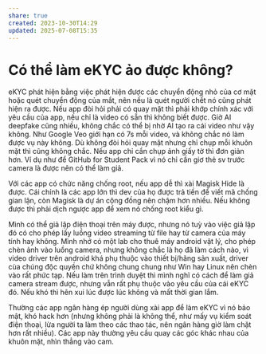 ```yaml
---
share: true
created: 2023-10-30T14:29
updated: 2025-07-08T15:35
---
```

# Có thể làm eKYC ảo được không?
eKYC phát hiện bằng việc phát hiện được các chuyển động nhỏ của cơ mặt hoặc quét chuyển động của mắt, nên nếu là quét người chết nó cũng phát hiện ra được. Nếu app đòi hỏi phải có quay mặt thì phải khớp chính xác với yêu cầu của app, nếu chỉ là video có sẵn thì không biết được. Giờ AI deepfake cũng nhiều, không chắc có thể bị nhờ AI tạo ra cái video như vậy không. Như Google Veo giới hạn có 7s mỗi video, và không chắc nó làm được vụ này không. Dù không đòi hỏi quay mặt nhưng chỉ chụp mỗi khuôn mặt thì cũng không chắc. Nếu app chỉ cần chụp ảnh giấy tờ thì đơn giản hơn. Ví dụ như để GitHub for Student Pack vì nó chỉ cần giơ thẻ sv trước camera là được nên có thể làm giả.

Với các app có chức năng chống root, nếu app dễ thì xài Magisk Hide là được. Cái chính là các app lớn thì dev của họ được trả tiền để viết mã chống gian lận, còn Magisk là dự án cộng đồng nên chậm hơn nhiều. Nếu không được thì phải dịch ngược app để xem nó chống root kiểu gì.

Mình có thể giả lập điện thoại trên máy được, nhưng nó tuỳ vào việc giả lập đó có cho phép lấy luồng video streaming từ file hay từ camera của máy tính hay không. Mình nhớ có một lab cho thuê máy android vật lý, cho phép chèn ảnh vào luồng camera, nhưng không chắc là họ đã làm cách nào, vì video driver trên android khá phụ thuộc vào thiết bị/hãng sản xuất, driver cùa chúng độc quyền chứ không chung chung như Win hay Linux nên chèn vào rất phức tạp. Nếu làm trên trình duyệt thì mình nghĩ có cách để làm giả camera stream được, nhưng vẫn rất phụ thuộc vào yêu cầu của cái eKYC đó. Nếu khó thì hên xui lúc được lúc không và mất thời gian lắm.

Thường các app ngân hàng ép người dùng xài app để làm eKYC vì nó bảo mật, khó hack hơn (nhưng không phải là không thể, như mấy vụ kiểm soát điện thoại, lừa người ta làm theo các thao tác, nên ngân hàng giờ làm chặt hơn rất nhiều). Các app này thường yêu cầu quay các góc khác nhau của khuôn mặt, nhìn thẳng vào cam. 